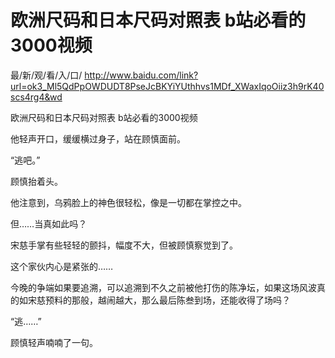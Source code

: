 # 欧洲尺码和日本尺码对照表 b站必看的3000视频

最/新/观/看/入/口/ http://www.baidu.com/link?url=ok3_Ml5QdPpOWDUDT8PseJcBKYiYUthhvs1MDf_XWaxIqoOiiz3h9rK40scs4rg4&wd


欧洲尺码和日本尺码对照表 b站必看的3000视频

他轻声开口，缓缓横过身子，站在顾慎面前。

“逃吧。”

顾慎抬着头。

他注意到，乌鸦脸上的神色很轻松，像是一切都在掌控之中。

但……当真如此吗？

宋慈手掌有些轻轻的颤抖，幅度不大，但被顾慎察觉到了。

这个家伙内心是紧张的……

今晚的争端如果要追溯，可以追溯到不久之前被他打伤的陈净坛，如果这场风波真的如宋慈预料的那般，越闹越大，那么最后陈叁到场，还能收得了场吗？

“逃……”

顾慎轻声喃喃了一句。
